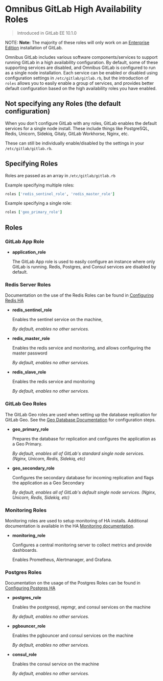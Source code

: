 # Omnibus GitLab High Availability Roles

> Introduced in GitLab EE 10.1.0

NOTE: **Note:**
The majority of these roles will only work on an [Enterprise Edition](https://about.gitlab.com/product/) installation of GitLab.

Omnibus GitLab includes various software components/services to support running GitLab in
a high availability configuration. By default, some of these supporting services
are disabled, and Omnibus GitLab is configured to run as a single node installation.
Each service can be enabled or disabled using configuration settings in `/etc/gitlab/gitlab.rb`,
but the introduction of `roles` allows you to easily enable a group of services,
and provides better default configuration based on the high availability roles you
have enabled.

## Not specifying any Roles (the default configuration)

When you don't configure GitLab with any roles, GitLab enables the default services for
a single node install. These include things like PostgreSQL, Redis, Unicorn, Sidekiq,
Gitaly, GitLab Workhorse, Nginx, etc.

These can still be individually enable/disabled by the settings in your `/etc/gitlab/gitlab.rb`.

## Specifying Roles

Roles are passed as an array in `/etc/gitlab/gitlab.rb`

Example specifying multiple roles:

```ruby
roles ['redis_sentinel_role', 'redis_master_role']
```

Example specifying a single role:

```ruby
roles ['geo_primary_role']
```

## Roles

### GitLab App Role

- **application_role**

  The GitLab App role is used to easily configure an instance where only GitLab is running. Redis, Postgres, and Consul services are disabled by default.

### Redis Server Roles

Documentation on the use of the Redis Roles can be found in [Configuring Redis HA](https://docs.gitlab.com/ee/administration/high_availability/redis.html#configuring-redis-ha)

- **redis_sentinel_role**

  Enables the sentinel service on the machine,

  *By default, enables no other services.*
- **redis_master_role**

  Enables the redis service and monitoring, and allows configuring the master password

  *By default, enables no other services.*
- **redis_slave_role**

  Enables the redis service and monitoring

  *By default, enables no other services.*

### GitLab Geo Roles

The GitLab Geo roles are used when setting up the database replication for GitLab
Geo. See the [Geo Database Documentation](https://docs.gitlab.com/ee/gitlab-geo/database.html)
for configuration steps.

- **geo_primary_role**

  Prepares the database for replication and configures the application as a Geo Primary.

  *By default, enables all of GitLab's standard single node services. (Nginx, Unicorn, Redis, Sidekiq, etc)*
- **geo_secondary_role**

  Configures the secondary database for incoming replication and flags the
  application as a Geo Secondary

  *By default, enables all of GitLab's default single node services. (Nginx, Unicorn, Redis, Sidekiq, etc)*

### Monitoring Roles

Monitoring roles are used to setup monitoring of HA installs. Additional documentation is available in the HA [Monitoring documentation](https://docs.gitlab.com/ee/administration/high_availability/monitoring_node.html).

- **monitoring_role**

  Configures a central monitoring server to collect metrics and provide dashboards.

  Enables Prometheus, Alertmanager, and Grafana.

### Postgres Roles

Documentation on the usage of the Postgres Roles can be found in [Configuring Postgres HA](https://docs.gitlab.com/ee/administration/high_availability/database.html#configure-using-omnibus-for-high-availability)

- **postgres_role**

  Enables the postgresql, repmgr, and consul services on the machine

  *By default, enables no other services.*
- **pgbouncer_role**

  Enables the pgbouncer and consul services on the machine

  *By default, enables no other services.*
- **consul_role**

  Enables the consul service on the machine

  *By default, enables no other services.*
